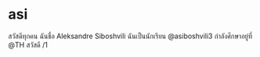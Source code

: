 # asi
สวัสดีทุกคน ฉันชื่อ Aleksandre Siboshvili ฉันเป็นนักเรียน @asiboshvili3 กำลังศึกษาอยู่ที่ @TH สวัสดี
/1
